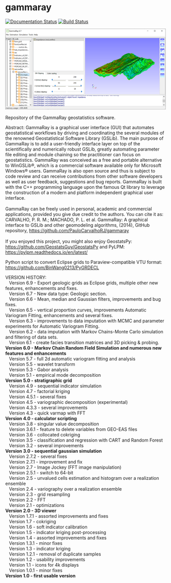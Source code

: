 ﻿# gammaray
[![Documentation Status](https://readthedocs.org/projects/gammaray/badge/?version=latest)](https://gammaray.readthedocs.io/en/latest/?badge=latest)
[![Build Status](https://travis-ci.com/PauloCarvalhoRJ/gammaray.svg?branch=master)](https://travis-ci.com/PauloCarvalhoRJ/gammaray)
                 
<center><img src="https://github.com/PauloCarvalhoRJ/gammaray/blob/master/frontpage.png"/></center>

Repository of the GammaRay geostatistics software.

Abstract:
GammaRay is a graphical user interface (GUI) that automates geostatistical workflows by driving and coordinating the several modules of the renowned Geostatistical Software Library (GSLib).  The main purpose of GammaRay is to add a user-friendly interface layer on top of the scientifically and numerically robust GSLib, greatly automating parameter file editing and module chaining so the practitioner can focus on geostatistics.  GammaRay was conceived as a free and portable alternative to WinGSLib®, which is a commercial software available only for Microsoft Windows® users.  GammaRay is also open source and thus is subject to code review and can receive contributions from other software developers as well as user feedback, suggestions and bug reports.  GammaRay is built with the C++ programming language upon the famous Qt library to leverage the construction of a modern and platform independent graphical user interface.<br><br>
GammaRay can be freely used in personal, academic and commercial applications, provided you give due credit to the authors.  You can cite it as:<br>
    CARVALHO, P. R. M.; MACHADO, P. L. et al. GammaRay: A graphical interface to GSLib and other geomodeling algorithms, (2014), GitHub repository, https://github.com/PauloCarvalhoRJ/gammaray<br><br>
If you enjoyed this project, you might also enjoy GeostatsPy: https://github.com/GeostatsGuy/GeostatsPy and PyLPM: https://pylpm.readthedocs.io/en/latest/<br>

Python script to convert Eclipse grids to Paraview-compatible VTU format: https://github.com/BinWang0213/PyGRDECL

VERSION HISTORY:<br>
&nbsp;&nbsp;&nbsp;Version 6.9   - Export geologic grids as Eclipse grids, multiple other new features, enhancements and fixes.<br>
&nbsp;&nbsp;&nbsp;Version 6.7   - New data type: Geologic section.<br>
&nbsp;&nbsp;&nbsp;Version 6.6   - Mean, median and Gaussian filters, improvements and bug fixes.<br>
&nbsp;&nbsp;&nbsp;Version 6.5   - vertical proportion curves, improvements Automatic Variogram Fitting, enhancements and several fixes.<br>
&nbsp;&nbsp;&nbsp;Version 6.3   - improvements to data imputation with MCMC and parameter experiments for Automatic Variogram Fitting.<br>
&nbsp;&nbsp;&nbsp;Version 6.2   - data imputation with Markov Chains-Monte Carlo simulation and filtering of data sets.<br>
&nbsp;&nbsp;&nbsp;Version 6.1   - create facies transition matrices and 3D picking & probing.<br>
<strong>Version 6.0   - Markov Chain Random Field Simulation and numerous new features and enhancements<br></strong>
&nbsp;&nbsp;&nbsp;Version 5.7   - full 2d automatic variogram fitting and analysis<br>
&nbsp;&nbsp;&nbsp;Version 5.5   - wavelet transform<br>
&nbsp;&nbsp;&nbsp;Version 5.3   - Gabor analysis<br>
&nbsp;&nbsp;&nbsp;Version 5.1   - empirical mode decomposition<br>
<strong>Version 5.0   - stratigraphic grid<br></strong>
&nbsp;&nbsp;&nbsp;Version 4.9   - sequential indicator simulation<br>
&nbsp;&nbsp;&nbsp;Version 4.7   - factorial kriging<br>
&nbsp;&nbsp;&nbsp;Version 4.5.1 - several fixes<br>
&nbsp;&nbsp;&nbsp;Version 4.5   - variographic decomposition (experimental)<br>
&nbsp;&nbsp;&nbsp;Version 4.3.3 - several improvements<br>
&nbsp;&nbsp;&nbsp;Version 4.3   - quick varmap with FFT<br>
<strong>Version 4.0   - calculator scripting<br></strong>
&nbsp;&nbsp;&nbsp;Version 3.8   - singular value decomposition<br>
&nbsp;&nbsp;&nbsp;Version 3.6.1 - feature to delete variables from GEO-EAS files<br>
&nbsp;&nbsp;&nbsp;Version 3.6   - collocated cokriging<br>
&nbsp;&nbsp;&nbsp;Version 3.5   - classification and regression with CART and Random Forest<br>
&nbsp;&nbsp;&nbsp;Version 3.2   - several improvements<br>
<strong>Version 3.0   - sequential gaussian simulation<br></strong>
&nbsp;&nbsp;&nbsp;Version 2.7.2 - several fixes<br>
&nbsp;&nbsp;&nbsp;Version 2.7.1 - improvement and fix<br>
&nbsp;&nbsp;&nbsp;Version 2.7   - Image Jockey (FFT image manipulation)<br>
&nbsp;&nbsp;&nbsp;Version 2.5.1 - switch to 64-bit<br>
&nbsp;&nbsp;&nbsp;Version 2.5   - unvalued cells estimation and histogram over a realization ensemble<br>
&nbsp;&nbsp;&nbsp;Version 2.4   - variography over a realization ensemble<br>
&nbsp;&nbsp;&nbsp;Version 2.3   - grid resampling<br>
&nbsp;&nbsp;&nbsp;Version 2.2   - FFT<br>
&nbsp;&nbsp;&nbsp;Version 2.1   - optimizations<br>
<strong>Version 2.0   - 3D viewer<br></strong>
&nbsp;&nbsp;&nbsp;Version 1.7.1 - assorted improvements and fixes<br>
&nbsp;&nbsp;&nbsp;Version 1.7   - cokriging<br>
&nbsp;&nbsp;&nbsp;Version 1.6   - soft indicator calibration<br>
&nbsp;&nbsp;&nbsp;Version 1.5   - indicator kriging post-processing<br>
&nbsp;&nbsp;&nbsp;Version 1.4   - assorted improvements and fixes<br>
&nbsp;&nbsp;&nbsp;Version 1.3.1 - minor fixes<br>
&nbsp;&nbsp;&nbsp;Version 1.3   - indicator kriging<br>
&nbsp;&nbsp;&nbsp;Version 1.2.1 - removal of duplicate samples<br>
&nbsp;&nbsp;&nbsp;Version 1.2   - usability improvements<br>
&nbsp;&nbsp;&nbsp;Version 1.1   - icons for 4k displays<br>
&nbsp;&nbsp;&nbsp;Version 1.0.1 - minor fixes<br>
<strong>Version 1.0   - first usable version<br></strong>
